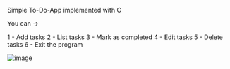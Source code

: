 Simple To-Do-App implemented with C

You can ->

1 - Add tasks
2 - List tasks
3 - Mark as completed
4 - Edit tasks
5 - Delete tasks
6 - Exit the program

![image](https://github.com/3Tamao3/To-Do-App/assets/95978838/401c2dbb-d822-4ae3-ad6b-cfc0f0a818b0)

